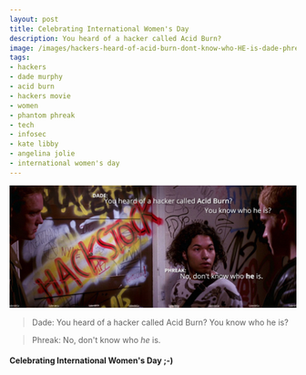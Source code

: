 ```yaml
---
layout: post
title: Celebrating International Women's Day
description: You heard of a hacker called Acid Burn?
image: /images/hackers-heard-of-acid-burn-dont-know-who-HE-is-dade-phreak-cyberdelianyc-1920x820-comp.jpg
tags:
- hackers
- dade murphy
- acid burn
- hackers movie
- women
- phantom phreak
- tech
- infosec
- kate libby
- angelina jolie
- international women's day
---
```

![Hackers (1995) scene, Dade, Phreak and Cereal talking outside Nikon's apartment door. Dade: You heard of a hacker called Acid Burn? You know who he is? Phreak: No, don't know who he is. (Acid Burn of course a woman hacker played by Angelina Jolie)](/images/hackers-heard-of-acid-burn-dont-know-who-HE-is-dade-phreak-cyberdelianyc-1920x820-comp.jpg)

> Dade: You heard of a hacker called Acid Burn? You know who he is?

> Phreak: No, don't know who _he_ is.

#### Celebrating International Women's Day ;-)